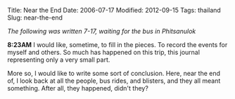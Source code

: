 Title: Near the End
Date: 2006-07-17
Modified: 2012-09-15
Tags: thailand
Slug: near-the-end

<em>The following was written 7-17, waiting for the bus in Phitsanulok</em>

<strong>8:23AM</strong>
I would like, sometime, to fill in the pieces. To record the events for myself and others. So much has happened on this trip, this journal representing only a very small part.

More so, I would like to write some sort of conclusion. Here, near the end of, I look back at all the people, bus rides, and blisters, and they all meant something. After all, they happened, didn't they?
